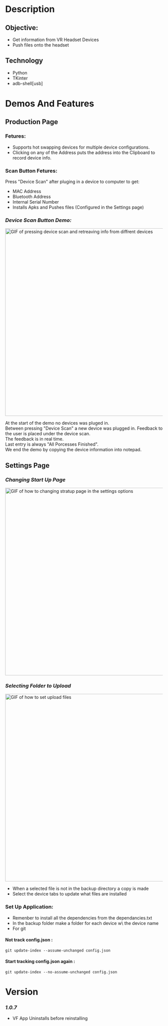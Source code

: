 # Description
## Objective:
* Get information from VR Headset Devices 
* Push files onto the headset

## Technology
* Python
* TKinter
* adb-shell[usb]

# Demos And Features
## Production Page
### Fetures:
* Supports hot swapping devices for multiple device configurations. 
* Clicking on any of the Address puts the address into the Clipboard to record device info.
  
### Scan Button Fetures:
Press "Device Scan" after pluging in a device to computer to get:
* MAC Address 
* Bluetooth Address 
* Internal Serial Number 
* Installs Apks and Pushes files (Configured in the Settings page) 

### *Device Scan Button Demo:*  
<img src="https://github.com/user-attachments/assets/dd4953ed-6565-496c-a680-c7cb0c321421" alt="GIF of pressing device scan and retreaving info from diffrent devices" width="600">

At the start of the demo no devices was pluged in. \
Between pressing "Device Scan" a new device was plugged in. 
Feedback to the user is placed under the device scan. \
The feedback is in real time. \
Last entry is always "All Porcesses Finished". \
We end the demo by copying the device information into notepad. 

## Settings Page 
### *Changing Start Up Page* 
<img src="https://github.com/user-attachments/assets/4d9bc6db-4050-4f66-9d64-870841d035f8" alt="GIF of how to changing stratup page in the settings options " width="600">

### *Selecting Folder to Upload* 
<img src="https://github.com/user-attachments/assets/04402968-bcfc-4c3e-a09e-200ef700c8a5" alt="GIF of how to set upload files " width="600">

* When a selected file is not in the backup directory a copy is made
* Select the device tabs to update what files are installed  
  
### Set Up Application:
* Remenber to install all the dependencies from the dependancies.txt
* In the backup folder make a folder for each device w\ the device name 
* For git
#### Not track config.json :  
``` git update-index --assume-unchanged config.json ```
#### Start tracking config.json again :  
``` git update-index --no-assume-unchanged config.json ```

# Version
### *1.0.7*
* VF App Uninstalls before reinstalling 
